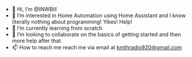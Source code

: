 - 👋 Hi, I’m @INWBill
- 👀 I’m interested in Home Automation using Home Assistant and I know literally nothing about programming! Yikes! Help!
- 🌱 I’m currently learning from scratch
- 💞️ I’m looking to collaborate on the basics of getting started and then more help after that.
- 📫 How to reach me reach me via email at kmthradio920@gmail.com

<!---
INWBill/INWBill is a ✨ special ✨ repository because its `README.md` (this file) appears on your GitHub profile.
You can click the Preview link to take a look at your changes.
--->
